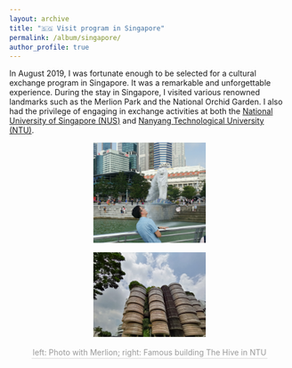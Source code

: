 ```yaml
---
layout: archive
title: "🇸🇬 Visit program in Singapore"
permalink: /album/singapore/
author_profile: true
---
```


In August 2019, I was fortunate enough to be selected for a cultural exchange program in Singapore. It was a remarkable and unforgettable experience. During the stay in Singapore, I visited various renowned landmarks such as the Merlion Park and the National Orchid Garden. I also had the privilege of engaging in exchange activities at both the [National University of Singapore (NUS)](https://www.nus.edu.sg/) and [Nanyang Technological University (NTU)](https://www.ntu.edu.sg/). 

<center>
<img src="/images/sin1.png"
width = "40%">

<img src="/images/sin2.png"
width = "40%">
<br>
    <div style = "
        color: orange;
        border-bottom: 1px solid #d9d9d9;
        display: inline-block;
        color: #999;
        padding: 2px;">
        left: Photo with Merlion; right: Famous building The Hive in NTU
    </div>
    <p> </p>
</center>